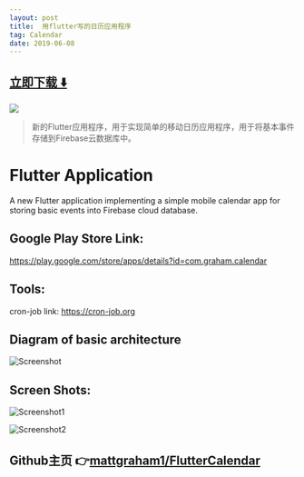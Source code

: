 ```yaml
---
layout: post
title:  用flutter写的日历应用程序
tag: Calendar
date: 2019-06-08
---
```


 


## [立即下载 ️⬇️ ](https://codeload.github.com/mattgraham1/FlutterCalendar/zip/master) 
<p-5> 

 
![](https://flutterawesome.com/content/images/2019/03/FlutterCalendar.jpg)
 
>
> 新的Flutter应用程序，用于实现简单的移动日历应用程序，用于将基本事件存储到Firebase云数据库中。
>

 
# Flutter Application
A new Flutter application implementing a simple mobile calendar app for storing basic events into Firebase cloud database.

## Google Play Store Link: 
https://play.google.com/store/apps/details?id=com.graham.calendar

## Tools:
cron-job link: https://cron-job.org

## Diagram of basic architecture
![Screenshot](https://raw.githubusercontent.com/mattgraham1/FlutterCalendar/master/events_calendar_diagram.png)

## Screen Shots:

![Screenshot1](https://raw.githubusercontent.com/mattgraham1/FlutterCalendar/master/Login.png)

![Screenshot2](https://raw.githubusercontent.com/mattgraham1/FlutterCalendar/master/events_calendar.png)


## Github主页 👉[mattgraham1/FlutterCalendar](http://github.com/mattgraham1/FlutterCalendar)